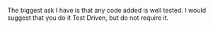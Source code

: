 <!--(dl
(section-meta
    (title The Basics))
)-->

The biggest ask I have is that any code added is well tested. I would suggest that you do it Test Driven, but do not require it.